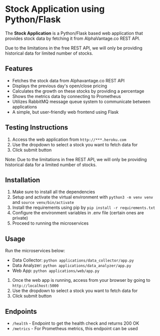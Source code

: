 # Stock Application using Python/Flask

The **Stock Application** is a Python/Flask based web application 
that provides stock data by fetching it from AlphaVantage.co REST API.

Due to the limitations in the free REST API, we will only be providing 
historical data for limited number of stocks.

## Features

- Fetches the stock data from Alphavantage.co REST API
- Displays the previous day's open/close pricing
- Calculates the growth on these stocks by providing a percentage
- Shows the metrics data by connecting to Prometheus
- Utilizes RabbitMQ message queue system to communicate between applications
- A simple, but user-friendly web frontend using Flask

## Testing Instructions

1. Access the web application from `http://***.heroku.com`
3. Use the dropdown to select a stock you want to fetch data for
4. Click submit button 

Note: Due to the limitations in free REST API, we will only be providing
historical data for a limited number of stocks.

## Installation

1. Make sure to install all the dependencies
2. Setup and activate the virtual environment with `python3 -m venv venv` and `source venv/bin/activate`
3. Install the requirements using pip by `pip install -r requirements.txt`
4. Configure the environment variables in .env file (certain ones are private)
5. Proceed to running the microservices

## Usage

Run the microservices below:

- Data Collector: `python applications/data_collector/app.py`
- Data Analyzer: `python applications/data_analyzer/app.py`
- Web App: `python applications/web/app.py`

1. Once the web app is running, access from your browser by going to `http://localhost:5000`
3. Use the dropdown to select a stock you want to fetch data for
4. Click submit button 

## Endpoints

- `/health` - Endpoint to get the health check and returns 200 OK
- `/metrics` - For Prometheus metrics, this endpoint can be used

